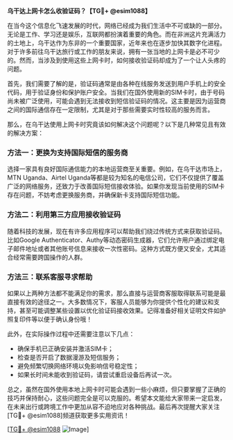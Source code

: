 **乌干达上网卡怎么收验证码？【TG💪+ @esim1088】**

在当今这个信息化飞速发展的时代，网络已经成为我们生活中不可或缺的一部分。无论是工作、学习还是娱乐，互联网都扮演着重要的角色。而在非洲这片充满活力的土地上，乌干达作为东非的一个重要国家，近年来也在逐步加快其数字化进程。对于许多前往乌干达旅行或工作的朋友来说，拥有一张当地的上网卡是必不可少的。然而，当涉及到使用这些上网卡时，如何接收验证码却成为了一个让人头疼的问题。

首先，我们需要了解的是，验证码通常是由各种在线服务发送到用户手机上的安全代码，用于验证身份和保护账户安全。当我们在国外使用新的SIM卡时，由于号码尚未被广泛使用，可能会遇到无法接收到短信验证码的情况。这主要是因为运营商之间的国际通信存在一定限制，尤其是对于那些需要实时性较高的服务而言。

那么，在乌干达使用上网卡时究竟该如何解决这个问题呢？以下是几种常见且有效的解决方案：

### 方法一：更换为支持国际短信的服务商
选择一家具有良好国际通信能力的本地运营商至关重要。例如，在乌干达市场上，MTN Uganda、Airtel Uganda等都是较为知名的电信公司，它们不仅提供了覆盖广泛的网络服务，还致力于改善国际短信接收体验。如果你发现当前使用的SIM卡存在问题，不妨考虑更换服务商，并确保新卡支持国际短信功能。

### 方法二：利用第三方应用接收验证码
随着科技的发展，现在有许多应用程序可以帮助我们绕过传统方式来获取验证码。比如Google Authenticator、Authy等动态密码生成器，它们允许用户通过绑定电子邮件地址或者其他账号信息来接收一次性密码。这种方式既方便又安全，尤其适合经常需要跨国操作的人群。

### 方法三：联系客服寻求帮助
如果以上两种方法都不能满足你的需求，那么直接与运营商客服取得联系可能是最直接有效的途径之一。大多数情况下，客服人员能够为你提供个性化的建议和支持，甚至可能调整某些设置以优化验证码接收效果。记得准备好相关证明文件如护照复印件等以便于确认身份哦！

此外，在实际操作过程中还需要注意以下几点：
- 确保手机已正确安装并激活SIM卡；
- 检查是否开启了数据漫游及短信服务；
- 避免频繁切换网络环境以免影响信号稳定性；
- 如果长时间未能收到验证码，请尝试重启设备后再试一次。

总之，虽然在国外使用本地上网卡时可能会遇到一些小麻烦，但只要掌握了正确的技巧并保持耐心，这些问题完全是可以克服的。希望本文能给大家带来一定启发，在未来出行或跨境工作中更加从容不迫地应对各种挑战。最后再次提醒大家关注[TG💪+ @esim1088]频道获取更多实用资讯！

[[TG💪+ @esim1088](https://t.me/s/esim1088) ![Image](https://i.postimg.cc/4NQfJmqS/Snipaste-2025-05-13-00-14-12.png)]